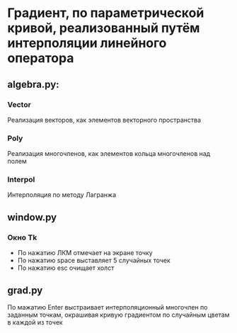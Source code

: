 # Градиент, по параметрической кривой, реализованный путём интерполяции линейного оператора
## algebra.py:
### Vector
Реализация векторов, как элементов векторного пространства
### Poly
Реализация многочленов, как элементов кольца многочленов над полем
### Interpol
Интерполяция по методу Лагранжа
## window.py
### Окно Tk
- По нажатию ЛКМ отмечает на экране точку
- По нажатию space выставляет 5 случайных точек
- По нажатию esc очищает холст
## grad.py
По мажатию Enter выстраивает интерполяционный многочлен по заданным точкам, окрашивая кривую градиентом по случайным цветам в каждой из точек